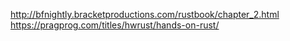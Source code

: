 http://bfnightly.bracketproductions.com/rustbook/chapter_2.html
https://pragprog.com/titles/hwrust/hands-on-rust/

